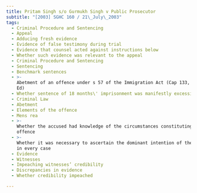 ```yaml
---
title: Pritam Singh s/o Gurmukh Singh v Public Prosecutor
subtitle: "[2003] SGHC 160 / 21\_July\_2003"
tags:
  - Criminal Procedure and Sentencing
  - Appeal
  - Adducing fresh evidence
  - Evidence of false testimony during trial
  - Evidence that counsel acted against instructions below
  - Whether such evidence was relevant to the appeal
  - Criminal Procedure and Sentencing
  - Sentencing
  - Benchmark sentences
  - >-
    Abetment of an offence under s 57 of the Immigration Act (Cap 133, 1997 Rev
    Ed)
  - Whether sentence of 18 months\' imprisonment was manifestly excessive
  - Criminal Law
  - Abetment
  - Elements of the offence
  - Mens rea
  - >-
    Whether the accused had knowledge of the circumstances constituting the
    offence
  - >-
    Whether it was necessary to ascertain the dominant intention of the accused
    in every case
  - Evidence
  - Witnesses
  - Impeaching witnesses’ credibility
  - Discrepancies in evidence
  - Whether credibility impeached

---
```



